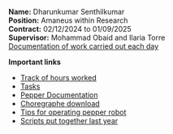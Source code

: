 **Name:** Dharunkumar Senthilkumar  
**Position:** Amaneus within Research  
**Contract:** 02/12/2024 to 01/09/2025  
**Supervisor:** Mohammad Obaid and Ilaria Torre  
[Documentation of work carried out each day](https://github.com/Dharun235/RA_2025/blob/main/Documentation%20of%20work.md)

**Important links**
- [Track of hours worked](https://docs.google.com/spreadsheets/d/1C0Kd1SOetn8jI25BcTjdE50et2n8ZGj_UXqiCZhcxL4/edit?gid=0#gid=0)
- [Tasks](https://docs.google.com/spreadsheets/d/1iAmgyB54EfzorfaWhEhtZNnE2RbHTxVGqv-ixY5Jg40/edit?usp=sharing)
- [Pepper Documentation](http://doc.aldebaran.com/2-4/home_pepper.html)
- [Choregraphe download](https://www.aldebaran.com/en/support/nao-6/downloads-softwares)
- [Tips for operating pepper robot](https://docs.google.com/document/d/1MynBVZmqCWqIwQ_w5aU5E7giC-ntxYUUJDfNpHRQ4MI/edit?usp=sharing)
- [Scripts put together last year](https://drive.google.com/drive/folders/1O8ZfYgEOGoVL9HCtFLH7XAZz9CRnFjlt?usp=sharing)
